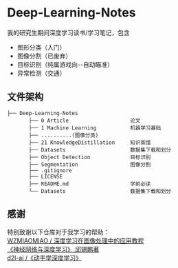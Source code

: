 # Deep-Learning-Notes
我的研究生期间深度学习读书/学习笔记，包含
* 图形分类（入门）
* 图像分割（已废弃）
* 目标识别（纯属游戏向--自动瞄准）
* 异常检测（交通）

## 文件架构
```
├── Deep-Learning-Notes
       ├── 0 Article                    论文
       ├── 1 Machine Learning           机器学习基础
       ├── ..........(图像分类)
       ├── 21 KnowledgeDistillation     知识蒸馏
       ├── Datasets                     数据集下载和划分
       ├── Object Detection             目标识别
       ├── Segmentation                 图像分割
       ├── .gitignore       
       ├── LICENSE      
       ├── README.md                    学前必读
       └── Datasets                     数据集下载和划分
```

## 感谢
特别致谢以下仓库对于我学习的帮助：  
[ WZMIAOMIAO /
深度学习在图像处理中的应用教程](https://github.com/WZMIAOMIAO/deep-learning-for-image-processing)  
[《神经网络与深度学习》 邱锡鹏著](https://github.com/nndl/nndl.github.io)  
[ d2l-ai /《动手学深度学习》](https://github.com/d2l-ai/d2l-zh)
